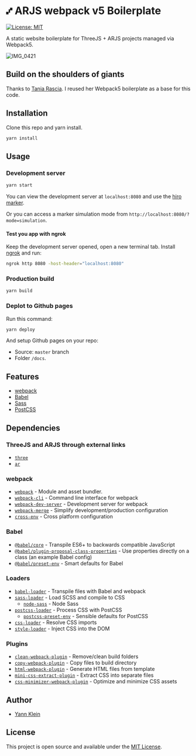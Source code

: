 # ⑇ ARJS webpack v5 Boilerplate

[![License: MIT](https://img.shields.io/badge/License-MIT-blue.svg)](https://opensource.org/licenses/MIT)

A static website boilerplate for ThreeJS + ARJS projects managed via Webpack5.

![IMG_0421](https://user-images.githubusercontent.com/26819547/109923135-af096580-7d01-11eb-9644-afc982c58fea.jpg)

## Build on the shoulders of giants
Thanks to [Tania Rascia](https://www.taniarascia.com). I reused her Webpack5 boilerplate as a base for this code.

## Installation

Clone this repo and yarn install.

```bash
yarn install
```

## Usage

### Development server

```bash
yarn start
```

You can view the development server at `localhost:8080` and use the [hiro marker](https://github.com/yannklein/arjs-webpack-boilerplate/raw/master/public/hiro.png).

Or you can access a marker simulation mode from `http://localhost:8080/?mode=simulation`.

#### Test you app with ngrok
Keep the development server opened, open a new terminal tab.
Install [ngrok](https://ngrok.com/) and run:
```bash
ngrok http 8080 -host-header="localhost:8080"
```

### Production build

```bash
yarn build
```

### Deplot to Github pages

Run this command:

```bash
yarn deploy
```
And setup Github pages on your repo:
- Source: `master` branch
- Folder `/docs`.

## Features

- [webpack](https://webpack.js.org/)
- [Babel](https://babeljs.io/)
- [Sass](https://sass-lang.com/)
- [PostCSS](https://postcss.org/)

## Dependencies

### ThreeJS and ARJS through external links
- [`three`](https://threejs.org/)
- [`ar`](https://ar-js-org.github.io/AR.js-Docs/)

### webpack

- [`webpack`](https://github.com/webpack/webpack) - Module and asset bundler.
- [`webpack-cli`](https://github.com/webpack/webpack-cli) - Command line interface for webpack
- [`webpack-dev-server`](https://github.com/webpack/webpack-dev-server) - Development server for webpack
- [`webpack-merge`](https://github.com/survivejs/webpack-merge) - Simplify development/production configuration
- [`cross-env`](https://github.com/kentcdodds/cross-env) - Cross platform configuration

### Babel

- [`@babel/core`](https://www.npmjs.com/package/@babel/core) - Transpile ES6+ to backwards compatible JavaScript
- [`@babel/plugin-proposal-class-properties`](https://babeljs.io/docs/en/babel-plugin-proposal-class-properties) - Use properties directly on a class (an example Babel config)
- [`@babel/preset-env`](https://babeljs.io/docs/en/babel-preset-env) - Smart defaults for Babel

### Loaders

- [`babel-loader`](https://webpack.js.org/loaders/babel-loader/) - Transpile files with Babel and webpack
- [`sass-loader`](https://webpack.js.org/loaders/sass-loader/) - Load SCSS and compile to CSS
  - [`node-sass`](https://github.com/sass/node-sass) - Node Sass
- [`postcss-loader`](https://webpack.js.org/loaders/postcss-loader/) - Process CSS with PostCSS
  - [`postcss-preset-env`](https://www.npmjs.com/package/postcss-preset-env) - Sensible defaults for PostCSS
- [`css-loader`](https://webpack.js.org/loaders/css-loader/) - Resolve CSS imports
- [`style-loader`](https://webpack.js.org/loaders/style-loader/) - Inject CSS into the DOM

### Plugins

- [`clean-webpack-plugin`](https://github.com/johnagan/clean-webpack-plugin) - Remove/clean build folders
- [`copy-webpack-plugin`](https://github.com/webpack-contrib/copy-webpack-plugin) - Copy files to build directory
- [`html-webpack-plugin`](https://github.com/jantimon/html-webpack-plugin) - Generate HTML files from template
- [`mini-css-extract-plugin`](https://github.com/webpack-contrib/mini-css-extract-plugin) - Extract CSS into separate files
- [`css-minimizer-webpack-plugin`](https://webpack.js.org/plugins/css-minimizer-webpack-plugin/) - Optimize and minimize CSS assets

## Author 

- [Yann Klein](https://www.yannklein.me)


## License

This project is open source and available under the [MIT License](LICENSE).
